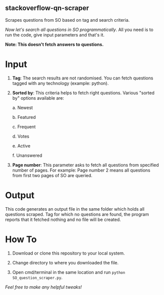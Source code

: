 ## stackoverflow-qn-scraper
Scrapes questions from SO based on tag and search criteria.

*Now let's search all questions in SO programmatically*. All you need is to run the code, give input parameters and that's it.

**Note: This doesn't fetch answers to questions.**
# Input

1. **Tag**: The search results are not randomised. You can fetch questions tagged with any technology (example: python).

2. **Sorted by**: This criteria helps to fetch right questions.
   Various "sorted by" options available are:
   
   a. Newest

   b. Featured

   c. Frequent

   d. Votes

   e. Active

   f. Unanswered
      
3. **Page number**: This parameter asks to fetch all questions from specified number of pages. For example: Page number 2 means all questions from first two pages of SO are queried.

# Output

This code generates an output file in the same folder which holds all questions scraped. Tag for which no questions are found, the program reports that it fetched nothing and no file will be created.

# How To

1. Download or clone this repository to your local system.

2. Change directory to where you downloaded the file.

3. Open cmd/terminal in the same location and run `python SO_question_scraper.py`.

*Feel free to make any helpful tweaks!*
